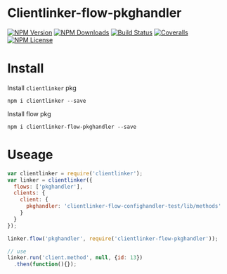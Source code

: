 Clientlinker-flow-pkghandler
============================

[![NPM Version][npm-image]][npm-url]
[![NPM Downloads][downloads-image]][npm-url]
[![Build Status][travis-image]][travis-url]
[![Coveralls][coveralls-image]][coveralls-url]
[![NPM License][license-image]][npm-url]


# Install

Install `clientlinker` pkg

```shell
npm i clientlinker --save
```

Install flow pkg

```shell
npm i clientlinker-flow-pkghandler --save
```


# Useage

```javascript
var clientlinker = require('clientlinker');
var linker = clientlinker({
  flows: ['pkghandler'],
  clients: {
    client: {
      pkghandler: 'clientlinker-flow-confighandler-test/lib/methods'
    }
  }
});

linker.flow('pkghandler', require('clientlinker-flow-pkghandler'));

// use
linker.run('client.method', null, {id: 13})
  .then(function(){});
```


[npm-image]: https://img.shields.io/npm/v/clientlinker-flow-pkghandler.svg
[downloads-image]: https://img.shields.io/npm/dm/clientlinker-flow-pkghandler.svg
[npm-url]: https://www.npmjs.org/package/clientlinker-flow-pkghandler
[travis-image]: https://img.shields.io/travis/Bacra/node-clientlinker/master.svg?label=linux
[travis-url]: https://travis-ci.org/Bacra/node-clientlinker
[coveralls-image]: https://img.shields.io/coveralls/Bacra/node-clientlinker.svg
[coveralls-url]: https://coveralls.io/github/Bacra/node-clientlinker
[license-image]: https://img.shields.io/npm/l/clientlinker-flow-pkghandler.svg
